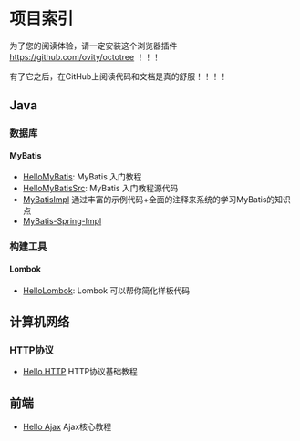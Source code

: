 # 项目索引

为了您的阅读体验，请一定安装这个浏览器插件 https://github.com/ovity/octotree ！！！

有了它之后，在GitHub上阅读代码和文档是真的舒服！！！！

## Java

### 数据库

#### MyBatis
- [HelloMyBatis](https://github.com/fish56/HelloMybatis): MyBatis 入门教程
- [HelloMyBatisSrc](https://github.com/fish56/HelloMybatisSrc): MyBatis 入门教程源代码
- [MyBatisImpl](https://github.com/fish56/MyBatisImpl) 通过丰富的示例代码+全面的注释来系统的学习MyBatis的知识点
- [MyBatis-Spring-Impl](https://github.com/fish56/MyBatis-Spring-Impl)

### 构建工具

#### Lombok
- [HelloLombok](https://github.com/fish56/HelloLombok): Lombok 可以帮你简化样板代码

## 计算机网络

### HTTP协议
- [Hello HTTP](https://github.com/fish56/HelloHTTP)
  HTTP协议基础教程
  
## 前端

- [Hello Ajax](https://github.com/fish56/HelloAjax)
  Ajax核心教程
  
